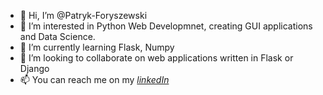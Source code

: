 - 👋 Hi, I’m @Patryk-Foryszewski
- 👀 I’m interested in Python Web Developmnet, creating GUI applications and Data Science. 
- 🌱 I’m currently learning Flask, Numpy 
- 💞️ I’m looking to collaborate on web applications written in Flask or Django
- 📫 You can reach me on my    [_linkedIn_](https://www.linkedin.com/in/patryk-foryszewski-187714188/)

<!---
Patryk-Foryszewski/Patryk-Foryszewski is a ✨ special ✨ repository because its `README.md` (this file) appears on your GitHub profile.
You can click the Preview link to take a look at your changes.
--->
